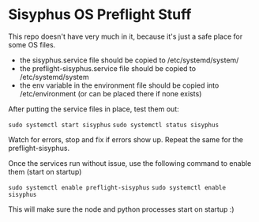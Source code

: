 # Sisyphus OS Preflight Stuff
This repo doesn't have very much in it, because it's just a safe place for some OS files. 

* the sisyphus.service file should be copied to /etc/systemd/system/
* the preflight-sisyphus.service file should be copied to /etc/systemd/system
* the env variable in the environment file should be copied into /etc/environment (or can be placed there if none exists)

After putting the service files in place, test them out:

`sudo systemctl start sisyphus`
`sudo systemctl status sisyphus`

Watch for errors, stop and fix if errors show up. 
Repeat the same for the preflight-sisyphus.

Once the services run without issue, use the following command to enable them (start on startup)

`sudo systemctl enable preflight-sisyphus`
`sudo systemctl enable sisyphus`

This will make sure the node and python processes start on startup :)


